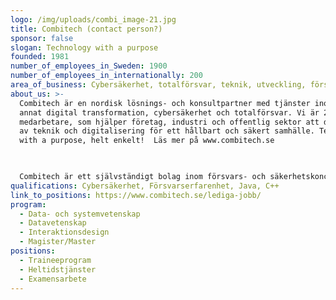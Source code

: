 ```yaml
---
logo: /img/uploads/combi_image-21.jpg
title: Combitech (contact person?)
sponsor: false
slogan: Technology with a purpose
founded: 1981
number_of_employees_in_Sweden: 1900
number_of_employees_in_internationally: 200
area_of_business: Cybersäkerhet, totalförsvar, teknik, utveckling, försvarsindustri.
about_us: >-
  Combitech är en nordisk lösnings- och konsultpartner med tjänster inom bland
  annat digital transformation, cybersäkerhet och totalförsvar. Vi är 2100
  medarbetare, som hjälper företag, industri och offentlig sektor att dra nytta
  av teknik och digitalisering för ett hållbart och säkert samhälle. Technology
  with a purpose, helt enkelt!  Läs mer på www.combitech.se

  ​​​​​​​

  Combitech är ett självständigt bolag inom försvars- och säkerhetskoncernen Saab.
qualifications: Cybersäkerhet, Försvarserfarenhet, Java, C++
link_to_positions: https://www.combitech.se/lediga-jobb/
program:
  - Data- och systemvetenskap
  - Datavetenskap
  - Interaktionsdesign
  - Magister/Master
positions:
  - Traineeprogram
  - Heltidstjänster
  - Examensarbete
---
```


